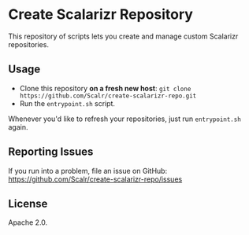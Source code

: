 Create Scalarizr Repository
===========================

This repository of scripts lets you create and manage custom Scalarizr
repositories.

Usage
-----

  + Clone this repository **on a fresh new host**:
    `git clone https://github.com/Scalr/create-scalarizr-repo.git`
  + Run the `entrypoint.sh` script.

Whenever you'd like to refresh your repositories, just run `entrypoint.sh`
again.


Reporting Issues
----------------

If you run into a problem, file an issue on GitHub:
https://github.com/Scalr/create-scalarizr-repo/issues


License
-------

Apache 2.0.
